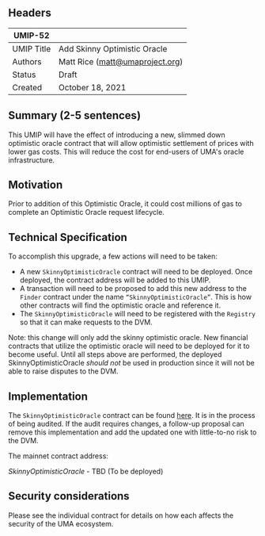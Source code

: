 ## Headers
| UMIP-52     |                                                                                                                                          |
|------------|------------------------------------------------------------------------------------------------------------------------------------------|
| UMIP Title | Add Skinny Optimistic Oracle              |
| Authors    | Matt Rice (matt@umaproject.org) |
| Status     | Draft                                                                                                                                    |
| Created    | October 18, 2021                                                                                                                           |

## Summary (2-5 sentences)
This UMIP will have the effect of introducing a new, slimmed down optimistic oracle contract that will allow optimistic settlement of prices with lower gas costs. This will reduce the cost for end-users of UMA's oracle infrastructure.

## Motivation
Prior to addition of this Optimistic Oracle, it could cost millions of gas to complete an Optimistic Oracle request lifecycle.

## Technical Specification
To accomplish this upgrade, a few actions will need to be taken:
- A new `SkinnyOptimisticOracle` contract will need to be deployed. Once deployed, the contract address will be added to this UMIP.
- A transaction will need to be proposed to add this new address to the `Finder` contract under the name `“SkinnyOptimisticOracle”`. This is how other contracts will find the optimistic oracle and reference it.
- The `SkinnyOptimisticOracle` will need to be registered with the `Registry` so that it can make requests to the DVM.

Note: this change will only add the skinny optimistic oracle. New financial contracts that utilize the optimistic oracle will need to be deployed for it to become useful. Until all steps above are performed, the deployed SkinnyOptimisticOracle _should not_ be used in production since it will not be able to raise disputes to the DVM.

## Implementation

The `SkinnyOptimisticOracle` contract can be found [here](https://github.com/UMAprotocol/protocol/blob/master/packages/core/contracts/oracle/implementation/SkinnyOptimisticOracle.sol). It is in the process of being audited. If the audit requires changes, a follow-up proposal can remove this implementation and add the updated one with little-to-no risk to the DVM.

The mainnet contract address:

*SkinnyOptimisticOracle* - TBD (To be deployed)


## Security considerations

Please see the individual contract for details on how each affects the security of the UMA ecosystem.
